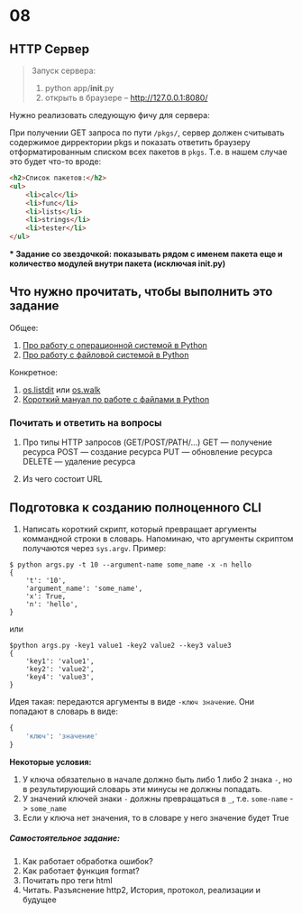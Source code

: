 # 08

## HTTP Сервер


> Запуск сервера:
> 1) python app/__init__.py
> 2) открыть в браузере – http://127.0.0.1:8080/


Нужно реализовать следующую фичу для сервера: 

При получении GET запроса по пути `/pkgs/`, сервер должен считывать содержимое дирректории pkgs и показать ответить браузеру отформатированным списком всех пакетов в `pkgs`. Т.е. в нашем случае это будет что-то вроде: 

```html
<h2>Список пакетов:</h2>
<ul>
    <li>calc</li>
    <li>func</li>
    <li>lists</li>
    <li>strings</li>
    <li>tester</li>
</ul>
```

<b>* Задание со звездочкой: показывать рядом с именем пакета еще и количество модулей внутри пакета (исключая __init__.py)</b>

## Что нужно прочитать, чтобы выполнить это задание

Общее: 
 1. [Про работу с операционной системой в Python](https://docs.python.org/2/library/os.html)
 2. [Про работу с файловой системой в Python](https://docs.python.org/3/library/filesys.html)

Конкретное:
 1. [os.listdit](https://docs.python.org/2/library/os.html#os.listdir) или [os.walk](https://docs.python.org/3/library/os.html#os.walk)
 2. [Короткий мануал по работе с файлами в Python](https://www.saltycrane.com/blog/2008/04/working-with-files-and-directories-in/)

### Почитать и ответить на вопросы

 1. Про типы HTTP запросов (GET/POST/PATH/...)
    GET — получение ресурса
    POST — создание ресурса
    PUT — обновление ресурса
    DELETE — удаление ресурса

 2. Из чего состоит URL


## Подготовка к созданию полноценного CLI

1. Написать короткий скрипт, который превращает аргументы коммандной строки в словарь. Напоминаю, что аргументы скриптом получаются через `sys.argv`. Пример: 

```
$ python args.py -t 10 --argument-name some_name -x -n hello
{
    't': '10',
    'argument_name': 'some_name',
    'x': True,
    'n': 'hello',
}
```

или 

```
$python args.py -key1 value1 -key2 value2 --key3 value3
{
    'key1': 'value1',
    'key2': 'value2',
    'key4': 'value3',
}
```

Идея такая: передаются аргументы в виде `-ключ значение`. Они попадают в словарь в виде: 

```python
{
    'ключ': 'значение'
}
```

**Некоторые условия:**
 1. У ключа обязательно в начале должно быть либо 1 либо 2 знака `-`, но в результирующий словарь эти минусы не должны попадать. 
 2. У значений ключей знаки `-` должны превращаться в `_`, т.е. `some-name` -> `some_name`
 3. Если у ключа нет значения, то в словаре у него значение будет True


 ##### Самостоятельное задание:

 1. Как работает обработка ошибок?
 2. Как работает функция format?
 3. Почитать про теги html
 4. Читать. Разъяснение http2, История, протокол, реализации и будущее